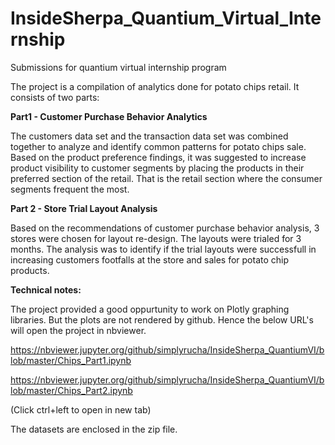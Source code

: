 # InsideSherpa_Quantium_Virtual_Internship
Submissions for quantium virtual internship program

The project is a compilation of analytics done for potato chips retail. It consists of two parts: 

<b>Part1 - Customer Purchase Behavior Analytics</b>

The customers data set and the transaction data set was combined together to analyze and identify common patterns for potato chips sale. Based on the product preference findings, it was suggested to increase product visibility to customer segments by placing the products in their preferred section of the retail. That is the retail section where the consumer segments frequent the most. 

<b>Part 2 - Store Trial Layout Analysis</b>

Based on the recommendations of customer purchase behavior analysis, 3 stores were chosen for layout re-design. The layouts were trialed for 3 months. The analysis was to identify if the trial layouts were successfull in increasing customers footfalls at the store and sales for potato chip products. 


<b>Technical notes:</b>

The project provided a good oppurtunity to work on Plotly graphing libraries. But the plots are not rendered by github. Hence the below URL's will open the project in nbviewer. 

https://nbviewer.jupyter.org/github/simplyrucha/InsideSherpa_QuantiumVI/blob/master/Chips_Part1.ipynb

https://nbviewer.jupyter.org/github/simplyrucha/InsideSherpa_QuantiumVI/blob/master/Chips_Part2.ipynb

(Click ctrl+left to open in new tab)

The datasets are enclosed in the zip file. 
